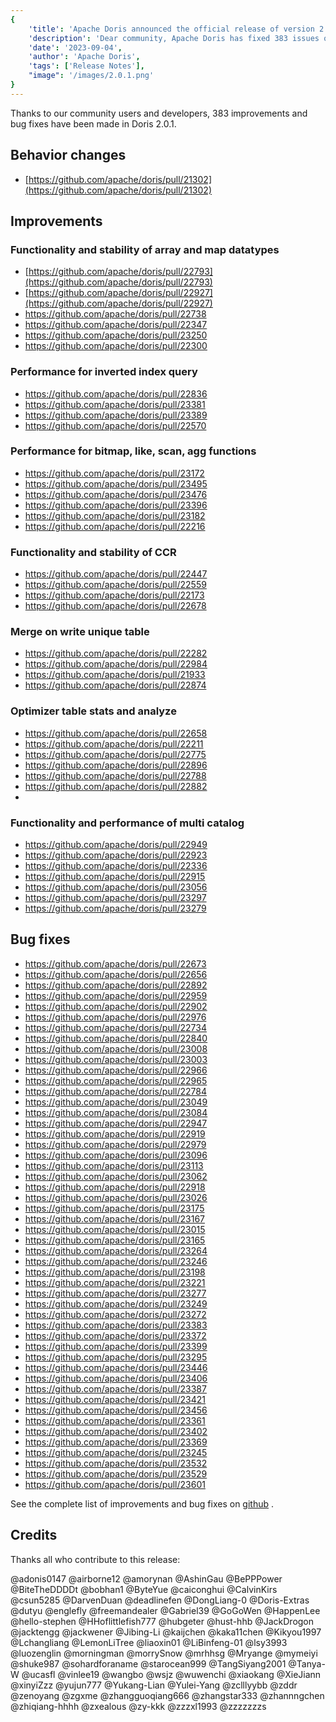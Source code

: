 ```yaml
---
{
    'title': 'Apache Doris announced the official release of version 2.0.1',
    'description': 'Dear community, Apache Doris has fixed 383 issues or performance improvements in version 2.0.1 based on 2.0.0, enabling smoother user experience.',
    'date': '2023-09-04',
    'author': 'Apache Doris',
    'tags': ['Release Notes'],
    "image": '/images/2.0.1.png'
}
---
```


<!--
Licensed to the Apache Software Foundation (ASF) under one
or more contributor license agreements.  See the NOTICE file
distributed with this work for additional information
regarding copyright ownership.  The ASF licenses this file
to you under the Apache License, Version 2.0 (the
"License"); you may not use this file except in compliance
with the License.  You may obtain a copy of the License at

  http://www.apache.org/licenses/LICENSE-2.0

Unless required by applicable law or agreed to in writing,
software distributed under the License is distributed on an
"AS IS" BASIS, WITHOUT WARRANTIES OR CONDITIONS OF ANY
KIND, either express or implied.  See the License for the
specific language governing permissions and limitations
under the License.
-->


Thanks to our community users and developers, 383 improvements and bug fixes have been made in Doris 2.0.1.

## Behavior changes

- [https://github.com/apache/doris/pull/21302](https://github.com/apache/doris/pull/21302)

## Improvements

### Functionality and stability of array and map datatypes
- [https://github.com/apache/doris/pull/22793](https://github.com/apache/doris/pull/22793)
- [https://github.com/apache/doris/pull/22927](https://github.com/apache/doris/pull/22927)
- https://github.com/apache/doris/pull/22738
- https://github.com/apache/doris/pull/22347
- https://github.com/apache/doris/pull/23250
- https://github.com/apache/doris/pull/22300

### Performance for inverted index query
- https://github.com/apache/doris/pull/22836
- https://github.com/apache/doris/pull/23381
- https://github.com/apache/doris/pull/23389
- https://github.com/apache/doris/pull/22570

### Performance for bitmap, like, scan, agg functions
- https://github.com/apache/doris/pull/23172
- https://github.com/apache/doris/pull/23495
- https://github.com/apache/doris/pull/23476
- https://github.com/apache/doris/pull/23396
- https://github.com/apache/doris/pull/23182
- https://github.com/apache/doris/pull/22216

### Functionality and stability of CCR
- https://github.com/apache/doris/pull/22447
- https://github.com/apache/doris/pull/22559
- https://github.com/apache/doris/pull/22173
- https://github.com/apache/doris/pull/22678

### Merge on write unique table

- https://github.com/apache/doris/pull/22282
- https://github.com/apache/doris/pull/22984
- https://github.com/apache/doris/pull/21933
- https://github.com/apache/doris/pull/22874

### Optimizer table stats and analyze

- https://github.com/apache/doris/pull/22658
- https://github.com/apache/doris/pull/22211
- https://github.com/apache/doris/pull/22775
- https://github.com/apache/doris/pull/22896
- https://github.com/apache/doris/pull/22788
- https://github.com/apache/doris/pull/22882
- 

### Functionality and performance of multi catalog

- https://github.com/apache/doris/pull/22949
- https://github.com/apache/doris/pull/22923
- https://github.com/apache/doris/pull/22336
- https://github.com/apache/doris/pull/22915
- https://github.com/apache/doris/pull/23056
- https://github.com/apache/doris/pull/23297
- https://github.com/apache/doris/pull/23279


## Bug fixes

- https://github.com/apache/doris/pull/22673
- https://github.com/apache/doris/pull/22656
- https://github.com/apache/doris/pull/22892
- https://github.com/apache/doris/pull/22959
- https://github.com/apache/doris/pull/22902
- https://github.com/apache/doris/pull/22976
- https://github.com/apache/doris/pull/22734
- https://github.com/apache/doris/pull/22840
- https://github.com/apache/doris/pull/23008
- https://github.com/apache/doris/pull/23003
- https://github.com/apache/doris/pull/22966
- https://github.com/apache/doris/pull/22965
- https://github.com/apache/doris/pull/22784
- https://github.com/apache/doris/pull/23049
- https://github.com/apache/doris/pull/23084
- https://github.com/apache/doris/pull/22947
- https://github.com/apache/doris/pull/22919
- https://github.com/apache/doris/pull/22979
- https://github.com/apache/doris/pull/23096
- https://github.com/apache/doris/pull/23113
- https://github.com/apache/doris/pull/23062
- https://github.com/apache/doris/pull/22918
- https://github.com/apache/doris/pull/23026
- https://github.com/apache/doris/pull/23175
- https://github.com/apache/doris/pull/23167
- https://github.com/apache/doris/pull/23015
- https://github.com/apache/doris/pull/23165
- https://github.com/apache/doris/pull/23264
- https://github.com/apache/doris/pull/23246
- https://github.com/apache/doris/pull/23198
- https://github.com/apache/doris/pull/23221
- https://github.com/apache/doris/pull/23277
- https://github.com/apache/doris/pull/23249
- https://github.com/apache/doris/pull/23272
- https://github.com/apache/doris/pull/23383
- https://github.com/apache/doris/pull/23372
- https://github.com/apache/doris/pull/23399
- https://github.com/apache/doris/pull/23295
- https://github.com/apache/doris/pull/23446
- https://github.com/apache/doris/pull/23406
- https://github.com/apache/doris/pull/23387
- https://github.com/apache/doris/pull/23421
- https://github.com/apache/doris/pull/23456
- https://github.com/apache/doris/pull/23361
- https://github.com/apache/doris/pull/23402
- https://github.com/apache/doris/pull/23369
- https://github.com/apache/doris/pull/23245
- https://github.com/apache/doris/pull/23532
- https://github.com/apache/doris/pull/23529
- https://github.com/apache/doris/pull/23601


See the complete list of improvements and bug fixes on [github](https://github.com/apache/doris/issues?q=label%3Adev%2F2.0.1-merged+is%3Aclosed) .


## Credits

Thanks all who contribute to this release:

@adonis0147
@airborne12
@amorynan
@AshinGau
@BePPPower
@BiteTheDDDDt
@bobhan1
@ByteYue
@caiconghui
@CalvinKirs
@csun5285
@DarvenDuan
@deadlinefen
@DongLiang-0
@Doris-Extras
@dutyu
@englefly
@freemandealer
@Gabriel39
@GoGoWen
@HappenLee
@hello-stephen
@HHoflittlefish777
@hubgeter
@hust-hhb
@JackDrogon
@jacktengg
@jackwener
@Jibing-Li
@kaijchen
@kaka11chen
@Kikyou1997
@Lchangliang
@LemonLiTree
@liaoxin01
@LiBinfeng-01
@lsy3993
@luozenglin
@morningman
@morrySnow
@mrhhsg
@Mryange
@mymeiyi
@shuke987
@sohardforaname
@starocean999
@TangSiyang2001
@Tanya-W
@ucasfl
@vinlee19
@wangbo
@wsjz
@wuwenchi
@xiaokang
@XieJiann
@xinyiZzz
@yujun777
@Yukang-Lian
@Yulei-Yang
@zclllyybb
@zddr
@zenoyang
@zgxme
@zhangguoqiang666
@zhangstar333
@zhannngchen
@zhiqiang-hhhh
@zxealous
@zy-kkk
@zzzxl1993
@zzzzzzzs

